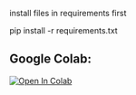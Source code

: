 install files in requirements first

 pip install -r requirements.txt 
 
 
## Google Colab:
[![Open In Colab](https://colab.research.google.com/assets/colab-badge.svg)](https://colab.research.google.com/drive/1kDBQs4LzLiDY4TgQ2f_j2Vn7sGQZo5gi#scrollTo=6j6oKQdiNFnK)


